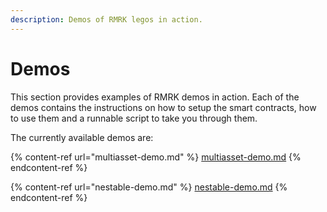 ```yaml
---
description: Demos of RMRK legos in action.
---
```


# Demos

This section provides examples of RMRK demos in action. Each of the demos contains the instructions on how to setup the smart contracts, how to use them and a runnable script to take you through them.

The currently available demos are:

{% content-ref url="multiasset-demo.md" %}
[multiasset-demo.md](multiasset-demo.md)
{% endcontent-ref %}

{% content-ref url="nestable-demo.md" %}
[nestable-demo.md](nestable-demo.md)
{% endcontent-ref %}
